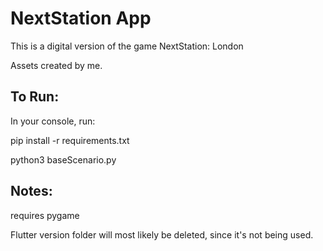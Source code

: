 # NextStation App
This is a digital version of the game NextStation: London

Assets created by me.

## To Run:

In your console, run:

pip install -r requirements.txt

python3 baseScenario.py


## Notes:
requires pygame

Flutter version folder will most likely be deleted, since it's not being used.

